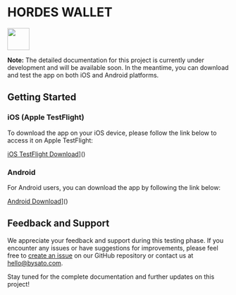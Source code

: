 # HORDES WALLET

<img src="https://hordes.bysato.com/assets/images/hordes.png" width="50">

**Note:** The detailed documentation for this project is currently under development and will be available soon. In the meantime, you can download and test the app on both iOS and Android platforms.

## Getting Started

### iOS (Apple TestFlight)

To download the app on your iOS device, please follow the link below to access it on Apple TestFlight:

[iOS TestFlight Download](https://testflight.apple.com/join/YSPV8MQn)](<link iOS>)

### Android

For Android users, you can download the app by following the link below:

[Android Download](https://play.google.com/store/apps/details?id=com.sato.hordes)](<link Android>)

## Feedback and Support

We appreciate your feedback and support during this testing phase. If you encounter any issues or have suggestions for improvements, please feel free to [create an issue](https://github.com/your-username/ProjectName/issues) on our GitHub repository or contact us at hello@bysato.com.

Stay tuned for the complete documentation and further updates on this project!

